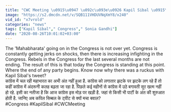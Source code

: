 ```yaml
---
title: "CWC Meeting \u0915\u0947 \u092c\u093e\u0926 Kapil Sibal \u0915\u0947 \u0928\u090f Tweet \u092a\u0930 \u0915\u094d\u092f\u094b\u0902 \u092e\u091a\u093e \u092c\u0935\u093e\u0932 Sonia Gandhi \u0935\u0928\u0907\u0902\u0921\u093f\u092f\u093e \u0939\u093f\u0902\u0926\u0940"
image: "https://s2.dmcdn.net/v/SQB111VHDUVNqXmY8/x240"
vid_id: "x7vrold"
categories: "news"
tags: ["Kapil Sibal"," Congress"," Sonia Gandhi"]
date: "2020-08-26T10:01:02+03:00"
---
```

The 'Mahabharata' going on in the Congress is not over yet. Congress is constantly getting jerks on shocks, then there is increasing infighting in the Congress. Rebels in the Congress for the last several months are not ending. The result of this is that today the Congress is standing at this point. Where the end of any party begins. Know now why there was a ruckus with Kapil Sibal's tweet?    <br>कांग्रेस में चल रही महाभारत का अभी अंत नहीं हुआ है. कांग्रेस को लगातार झटके पर झटके लग रहे हैं तो कहीं कांग्रेस में अंदरूनी कलह बढ़ता जा रहा है. पिछले कई महीनों से कांग्रेस में उठे बगावती सुर खत्म नहीं हो रहे. इसी का नतीजा है कि आज कांग्रेस इस मोड़ पर खड़ी है. जहां से किसी भी पार्टी के अंत की शुरुआत होती है. जानिए अब कपिल सिब्बल के ट्वीट से क्यों मचा बवाल?    <br>#Congress #KapilSibal #CWCMeeting
